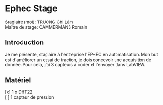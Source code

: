 # Ephec Stage
Stagiaire (moi): TRUONG Chi Lâm  
Maître de stage: CAMMERMANS Romain
## Introduction  
Je me présente, stagiaire à l'entreprise l'EPHEC en automatisation. Mon but est d'améliorer un essai de traction, je dois concevoir une acquisition de donnée. Pour cela, j'ai 3 capteurs à coder et l'envoyer dans LabVIEW.

## Matériel
[x] 1 x DHT22  
[ ] 1 capteur de pression 
